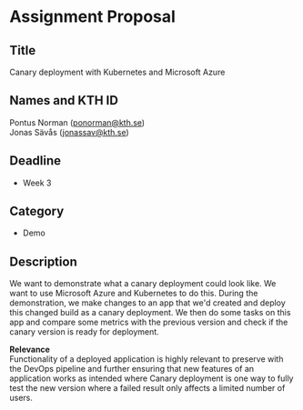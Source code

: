# Assignment Proposal

## Title

Canary deployment with Kubernetes and Microsoft Azure

## Names and KTH ID

 Pontus Norman (ponorman@kth.se)  
 Jonas Sävås (jonassav@kth.se)

## Deadline

- Week 3

## Category

- Demo


## Description

We want to demonstrate what a canary deployment could look like. We want to use Microsoft Azure and Kubernetes to do this.
During the demonstration, we make changes to an app that we'd created and deploy this changed build as a canary deployment.
We then do some tasks on this app and compare some metrics with the previous version and check if the canary version is ready for deployment.


**Relevance**  
Functionality of a deployed application is highly relevant to preserve with the DevOps pipeline and further ensuring that new features of an application works as intended where Canary deployment is one way to fully test the new version where a failed result only affects a limited number of users.
